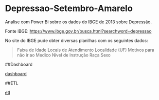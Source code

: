 # Depressao-Setembro-Amarelo

Analise com  Power Bi sobre os dados do IBGE de 2013 sobre Depressão.

Fonte IBGE: https://www.ibge.gov.br/busca.html?searchword=depressao

No site do IBGE pude obter diversas planilhas com os seguintes dados:

> Faixa de Idade
> Locais de Atendimento
> Localidade (UF)
> Motivos para não ir ao Medico
> Nivel de Instrução
> Raça
> Sexo

##Dashboard

[dashboard](https://i.pinimg.com/originals/7b/02/a8/7b02a8d8160768eede3eb54c405dc828.png)

##ETL

[etl](https://i.pinimg.com/originals/2c/1e/31/2c1e315e161720c97bf96e6e84d9e2c8.png)
